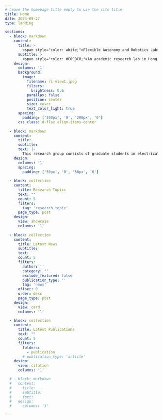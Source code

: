 ```yaml
---
# Leave the homepage title empty to use the site title
title: Home
date: 2024-09-27 
type: landing

sections:
  - block: markdown
    content:
      title: >
        <span style="color: white;">Flexible Autonomy and Robotics Lab</span>
      subtitle: >
        <span style="color: #C0C0C0;">An academic research lab in Hong Kong University of Science and Technology</span>
    design:
      columns: '1'
      background:
        image: 
          filename: ri-view1.jpeg
          filters:
            brightness: 0.6
          parallax: false
          position: center
          size: cover
          text_color_light: true
      spacing:
        padding: ['200px', '0', '200px', '0']
      css_class: d-flex align-items-center
      
  - block: markdown
    content:
      title:
      subtitle:
      text: |-
        This research group consists of graduate students in electrical engineering and robotics under the supervision of [Prof. Fumin Zhang](author/fumin-zhang/) at the Hong Kong University of Science and Technology. A few areas of research in which our group is actively engaged are bio-inspired autonomy, human-robot interaction, autonomous underwater vehicles, mobile sensing networks, and cyber-physical systems.
    design:
      columns: '1'
      spacing:
        padding: ['50px', '0', '50px', '0']
        
  - block: collection
    content:
      title: Research Topics
      text: ""
      count: 5
      filters:
        tag: 'research topic'
      page_type: post
    design:
      view: showcase
      columns: '1'
      
  - block: collection
    content:
      title: Latest News
      subtitle:
      text:
      count: 5
      filters:
        author: ''
        category: ''
        exclude_featured: false
        publication_type: ''
        tag: 'news'
      offset: 0
      order: desc
      page_type: post
    design:
      view: card
      columns: '1'

  - block: collection
    content:
      title: Latest Publications
      text: ""
      count: 5
      filters:
        folders:
          - publication
        # publication_type: 'article'
    design:
      view: citation
      columns: '1'

  # - block: markdown
  #   content:
  #     title:
  #     subtitle:
  #     text:
  #   design:
  #     columns: '1'

---
```

